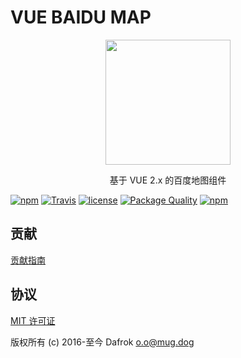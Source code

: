 # VUE BAIDU MAP

<p align="center"><img src="//dafrok.github.io/vue-baidu-map/favicon.png" width="200px"></p>

<p align="center">基于 VUE 2.x 的百度地图组件</p>

[![npm](https://img.shields.io/npm/v/vue-baidu-map.svg)]()
[![Travis](https://img.shields.io/travis/Dafrok/vue-baidu-map.svg)]()
[![license](https://img.shields.io/github/license/dafrok/vue-baidu-map.svg)]()
[![Package Quality](https://camo.githubusercontent.com/288996eeba7c6433cb9a72caf2385913f2ceebb2/687474703a2f2f6e706d2e7061636b6167657175616c6974792e636f6d2f736869656c642f7675652d62616964752d6d61702e737667)](http://packagequality.com/#?package=vue-baidu-map)
[![npm](https://img.shields.io/npm/dm/vue-baidu-map.svg)]()

## 贡献

[贡献指南](https://github.com/Dafrok/vue-baidu-map/blob/master/CONTRIBUTING.md)

## 协议

[MIT 许可证](//opensource.org/licenses/MIT)

版权所有 (c) 2016-至今 Dafrok <o.o@mug.dog>
